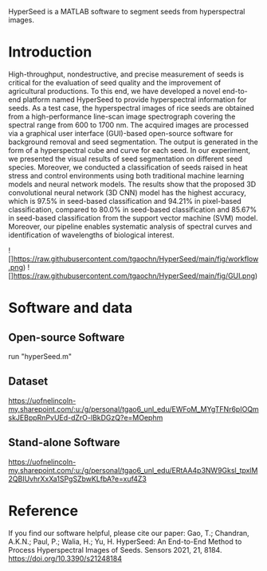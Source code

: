 HyperSeed is a MATLAB software to segment seeds from hyperspectral images.

# Introduction

High-throughput, nondestructive, and precise measurement of seeds is critical for the evaluation of seed quality and the improvement of agricultural productions. To this end, we have developed a novel end-to-end platform named HyperSeed to provide hyperspectral information for seeds. As a test case, the hyperspectral images of rice seeds are obtained from a high-performance line-scan image spectrograph covering the spectral range from 600 to 1700 nm. The acquired images are processed via a graphical user interface (GUI)-based open-source software for background removal and seed segmentation. The output is generated in the form of a hyperspectral cube and curve for each seed. In our experiment, we presented the visual results of seed segmentation on different seed species. Moreover, we conducted a classification of seeds raised in heat stress and control environments using both traditional machine learning models and neural network models. The results show that the proposed 3D convolutional neural network (3D CNN) model has the highest accuracy, which is 97.5% in seed-based classification and 94.21% in pixel-based classification, compared to 80.0% in seed-based classification and 85.67% in seed-based classification from the support vector machine (SVM) model. Moreover, our pipeline enables systematic analysis of spectral curves and identification of wavelengths of biological interest.

![]https://raw.githubusercontent.com/tgaochn/HyperSeed/main/fig/workflow.png)
![]https://raw.githubusercontent.com/tgaochn/HyperSeed/main/fig/GUI.png)

# Software and data

## Open-source Software

run "hyperSeed.m"

## Dataset

https://uofnelincoln-my.sharepoint.com/:u:/g/personal/tgao6_unl_edu/EWFoM_MYgTFNr6pIOQmskJEBppRnPvUEd-dZrO-lBkDGzQ?e=MOephm

## Stand-alone Software

https://uofnelincoln-my.sharepoint.com/:u:/g/personal/tgao6_unl_edu/ERtAA4p3NW9Gksl_tpxlM2QBIUvhrXxXa1SPgSZbwKLfbA?e=xuf4Z3

# Reference

If you find our software helpful, please cite our paper:
Gao, T.; Chandran, A.K.N.; Paul, P.; Walia, H.; Yu, H. HyperSeed: An End-to-End Method to Process Hyperspectral Images of Seeds. Sensors 2021, 21, 8184. https://doi.org/10.3390/s21248184
